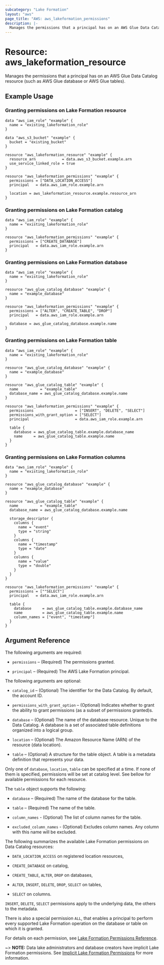 ```yaml
---
subcategory: "Lake Formation"
layout: "aws"
page_title: "AWS: aws_lakeformation_permissions"
description: |-
  Manages the permissions that a principal has on an AWS Glue Data Catalog resource (such as AWS Glue database or AWS Glue tables)
---
```


# Resource: aws_lakeformation_resource

Manages the permissions that a principal has on an AWS Glue Data Catalog resource (such as AWS Glue database or AWS Glue tables).

## Example Usage

### Granting permissions on Lake Formation resource

```hcl
data "aws_iam_role" "example" {
  name = "existing_lakeformation_role"
}

data "aws_s3_bucket" "example" {
  bucket = "existing_bucket"
}

resource "aws_lakeformation_resource" "example" {
  resource_arn            = data.aws_s3_bucket.example.arn
  use_service_linked_role = true
}

resource "aws_lakeformation_permissions" "example" {
  permissions = ["DATA_LOCATION_ACCESS"]
  principal   = data.aws_iam_role.example.arn

  location = aws_lakeformation_resource.example.resource_arn
}
```

### Granting permissions on Lake Formation catalog

```hcl
data "aws_iam_role" "example" {
  name = "existing_lakeformation_role"
}

resource "aws_lakeformation_permissions" "example" {
  permissions = ["CREATE_DATABASE"]
  principal   = data.aws_iam_role.example.arn
}
```

### Granting permissions on Lake Formation database

```hcl
data "aws_iam_role" "example" {
  name = "existing_lakeformation_role"
}

resource "aws_glue_catalog_database" "example" {
  name = "example_database"
}

resource "aws_lakeformation_permissions" "example" {
  permissions = ["ALTER", "CREATE_TABLE", "DROP"]
  principal   = data.aws_iam_role.example.arn

  database = aws_glue_catalog_database.example.name
}
```

### Granting permissions on Lake Formation table

```hcl
data "aws_iam_role" "example" {
  name = "existing_lakeformation_role"
}

resource "aws_glue_catalog_database" "example" {
  name = "example_database"
}

resource "aws_glue_catalog_table" "example" {
  name          = "example_table"
  database_name = aws_glue_catalog_database.example.name
}

resource "aws_lakeformation_permissions" "example" {
  permissions                   = ["INSERT", "DELETE", "SELECT"]
  permissions_with_grant_option = ["SELECT"]
  principal                     = data.aws_iam_role.example.arn

  table {
    database = aws_glue_catalog_table.example.database_name
    name     = aws_glue_catalog_table.example.name
  }
}
```

### Granting permissions on Lake Formation columns

```hcl
data "aws_iam_role" "example" {
  name = "existing_lakeformation_role"
}

resource "aws_glue_catalog_database" "example" {
  name = "example_database"
}

resource "aws_glue_catalog_table" "example" {
  name          = "example_table"
  database_name = aws_glue_catalog_database.example.name

  storage_descriptor {
    columns {
      name = "event"
      type = "string"
    }
    columns {
      name = "timestamp"
      type = "date"
    }
    columns {
      name = "value"
      type = "double"
    }
  }
}

resource "aws_lakeformation_permissions" "example" {
  permissions = [""SELECT"]
  principal   = data.aws_iam_role.example.arn

  table {
    database     = aws_glue_catalog_table.example.database_name
    name         = aws_glue_catalog_table.example.name
    column_names = ["event", "timestamp"]
  }
}
```

## Argument Reference

The following arguments are required:

* `permissions` – (Required) The permissions granted.

* `principal` – (Required) The AWS Lake Formation principal.

The following arguments are optional:

* `catalog_id` – (Optional) The identifier for the Data Catalog. By default, the account ID.

* `permissions_with_grant_option` – (Optional) Indicates whether to grant the ability to grant permissions (as a subset of permissions granted)s.

* `database` – (Optional) The name of the database resource. Unique to the Data Catalog. A database is a set of associated table definitions organized into a logical group.

* `location` – (Optional) The Amazon Resource Name (ARN) of the resource (data location).

* `table` – (Optional) A structure for the table object. A table is a metadata definition that represents your data.

Only one of `database`, `location`, `table` can be specified at a time. If none of them is specified, permissions will be set at catalog level. See bellow for available permissions for each resource.

The `table` object supports the following:

* `database` – (Required) The name of the database for the table.

* `table` – (Required) The name of the table.

* `column_names` - (Optional) The list of column names for the table.

* `excluded_column_names` - (Optional) Excludes column names. Any column with this name will be excluded.

The following summarizes the available Lake Formation permissions on Data Catalog resources:

* `DATA_LOCATION_ACCESS` on registered location resources,

* `CREATE_DATABASE` on catalog,

* `CREATE_TABLE`, `ALTER`, `DROP` on databases,

* `ALTER`, `INSERT`, `DELETE`, `DROP`, `SELECT` on tables,

* `SELECT` on columns.

`INSERT`, `DELETE`, `SELECT` permissions apply to the underlying data, the others to the metadata.

There is also a special permission `ALL`, that enables a principal to perform every supported Lake Formation operation on the database or table on which it is granted.

For details on each permission, see [Lake Formation Permissions Reference](https://docs.aws.amazon.com/lake-formation/latest/dg/lf-permissions-reference.html).

~> **NOTE:** Data lake administrators and database creators have implicit Lake Formation permissions. See [Implicit Lake Formation Permissions](https://docs.aws.amazon.com/lake-formation/latest/dg/implicit-permissions.html) for more information.

